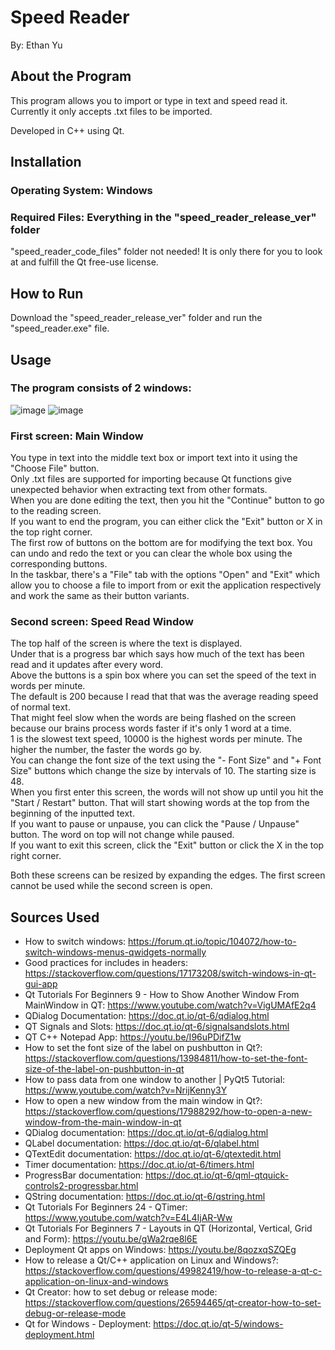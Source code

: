 # Speed Reader
By: Ethan Yu

## About the Program
This program allows you to import or type in text and speed read it. 
Currently it only accepts .txt files to be imported. 

Developed in C++ using Qt.

## Installation
### Operating System: Windows
### Required Files: Everything in the "speed_reader_release_ver" folder

"speed_reader_code_files" folder not needed! It is only there for you to look at and fulfill the Qt free-use license.

## How to Run
Download the "speed_reader_release_ver" folder and run the "speed_reader.exe" file.

## Usage
### The program consists of 2 windows: 
![image](https://user-images.githubusercontent.com/35979646/121390019-f879da00-c91a-11eb-857a-6dd4525bdb03.png)
![image](https://user-images.githubusercontent.com/35979646/121389961-e9932780-c91a-11eb-9928-b640860767bf.png)

### First screen: Main Window
You type in text into the middle text box or import text into it using the "Choose File" button.  
Only .txt files are supported for importing because Qt functions give unexpected behavior when extracting text from other formats.  
When you are done editing the text, then you hit the "Continue" button to go to the reading screen.  
If you want to end the program, you can either click the "Exit" button or X in the top right corner.  
The first row of buttons on the bottom are for modifying the text box. You can undo and redo the text or you can clear the whole box using the corresponding buttons.  
In the taskbar, there's a "File" tab with the options "Open" and "Exit" which allow you to choose a file to import from or exit the application respectively and work the same as their button variants.  

### Second screen: Speed Read Window
The top half of the screen is where the text is displayed.  
Under that is a progress bar which says how much of the text has been read and it updates after every word.  
Above the buttons is a spin box where you can set the speed of the text in words per minute.  
The default is 200 because I read that that was the average reading speed of normal text.  
That might feel slow when the words are being flashed on the screen because our brains process words faster if it's only 1 word at a time.  
1 is the slowest text speed, 10000 is the highest words per minute. The higher the number, the faster the words go by.  
You can change the font size of the text using the "- Font Size" and "+ Font Size" buttons which change the size by intervals of 10. The starting size is 48.  
When you first enter this screen, the words will not show up until you hit the "Start / Restart" button. That will start showing words at the top from the beginning of the inputted text.  
If you want to pause or unpause, you can click the "Pause / Unpause" button. The word on top will not change while paused.  
If you want to exit this screen, click the "Exit" button or click the X in the top right corner.  

Both these screens can be resized by expanding the edges. The first screen cannot be used while the second screen is open.  


## Sources Used
- How to switch windows: https://forum.qt.io/topic/104072/how-to-switch-windows-menus-qwidgets-normally 
- Good practices for includes in headers: https://stackoverflow.com/questions/17173208/switch-windows-in-qt-gui-app 
- Qt Tutorials For Beginners 9 - How to Show Another Window From MainWindow in QT: https://www.youtube.com/watch?v=VigUMAfE2q4 
- QDialog Documentation: https://doc.qt.io/qt-6/qdialog.html 
- QT Signals and Slots: https://doc.qt.io/qt-6/signalsandslots.html 
- QT C++ Notepad App: https://youtu.be/I96uPDifZ1w 
- How to set the font size of the label on pushbutton in Qt?: https://stackoverflow.com/questions/13984811/how-to-set-the-font-size-of-the-label-on-pushbutton-in-qt 
- How to pass data from one window to another | PyQt5 Tutorial: https://www.youtube.com/watch?v=NrijKenny3Y 
- How to open a new window from the main window in Qt?: https://stackoverflow.com/questions/17988292/how-to-open-a-new-window-from-the-main-window-in-qt 
- QDialog documentation: https://doc.qt.io/qt-6/qdialog.html
- QLabel documentation: https://doc.qt.io/qt-6/qlabel.html  
- QTextEdit documentation: https://doc.qt.io/qt-6/qtextedit.html 
- Timer documentation: https://doc.qt.io/qt-6/timers.html 
- ProgressBar documentation: https://doc.qt.io/qt-6/qml-qtquick-controls2-progressbar.html 
- QString documentation: https://doc.qt.io/qt-6/qstring.html
- Qt Tutorials For Beginners 24 - QTimer: https://www.youtube.com/watch?v=E4L4IjAR-Ww 
- Qt Tutorials For Beginners 7 - Layouts in QT (Horizontal, Vertical, Grid and Form): https://youtu.be/gWa2rqe8l6E 
- Deployment Qt apps on Windows: https://youtu.be/8qozxqSZQEg 
- How to release a Qt/C++ application on Linux and Windows?: https://stackoverflow.com/questions/49982419/how-to-release-a-qt-c-application-on-linux-and-windows 
- Qt Creator: how to set debug or release mode: https://stackoverflow.com/questions/26594465/qt-creator-how-to-set-debug-or-release-mode 
- Qt for Windows - Deployment: https://doc.qt.io/qt-5/windows-deployment.html 
